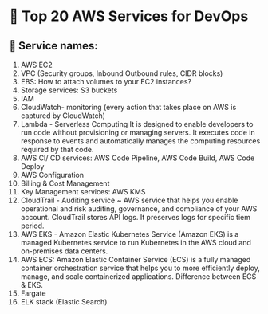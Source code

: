 # 🎉 Top 20 AWS Services for DevOps

## 🎃 Service names:
1. AWS EC2
2. VPC (Security groups, Inbound Outbound rules, CIDR blocks)
3. EBS: How to attach volumes to your EC2 instances?
4. Storage services: S3 buckets
5. IAM
6. CloudWatch- monitoring (every action that takes place on AWS is captured by CloudWatch)
7. Lambda - Serverless Computing
It is designed to enable developers to run code without provisioning or managing servers. It executes code in response to events and automatically manages the computing resources required by that code.
8. AWS CI/ CD services: AWS Code Pipeline, AWS Code Build, AWS Code Deploy
9. AWS Configuration
10. Billing & Cost Management
11. Key Management services: AWS KMS
12. CloudTrail - Auditing service ~ AWS service that helps you enable operational and risk auditing, governance, and compliance of your AWS account. CloudTrail stores API logs. It preserves logs for specific tiem period.
13. AWS EKS - Amazon Elastic Kubernetes Service (Amazon EKS) is a managed Kubernetes service to run Kubernetes in the AWS cloud and on-premises data centers.
14. AWS ECS: Amazon Elastic Container Service (ECS) is a fully managed container orchestration service that helps you to more efficiently deploy, manage, and scale containerized applications.
Difference between ECS & EKS.
15. Fargate
16. ELK stack (Elastic Search)

